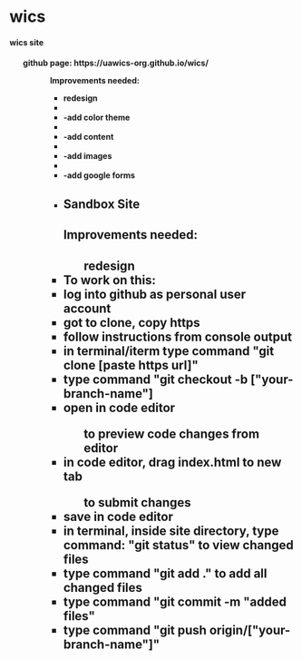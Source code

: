 # wics
<h4>wics site<h4>
<ul>github page: https://uawics-org.github.io/wics/<ul>
<ul>Improvements needed:<ul>
<li>redesign<li>
<li>-add color theme<li>
<li>-add content<li>
<li>-add images<li>
<li>-add google forms<li>

<h2> Sandbox Site <h2>

<This is a sandbox site for the new website redesign>



<h4> Improvements needed: <h4>
  <ul>redesign </ul>
  <li> To work on this:</li>
    <li> log into github as personal user account</li>
    <li> got to clone, copy https</li>
  <li> follow instructions from console output</li>
  <li> in terminal/iterm type command "git clone [paste https url]"</li>
  <li> type command "git checkout -b ["your-branch-name"]
  <li> open in code editor</li>
  
  <ul> to preview code changes from editor</ul>
  <li> in code editor, drag index.html to new tab </li>
  
  <ul> to submit changes</ul>
  <li> save in code editor</li>
  <li> in terminal, inside site directory, type command: "git status" to view changed files</li>
  <li> type command "git add ." to add all changed files</li>
  <li> type command "git commit -m "added files" </li>
  <li> type command "git push origin/["your-branch-name"]"</li>
